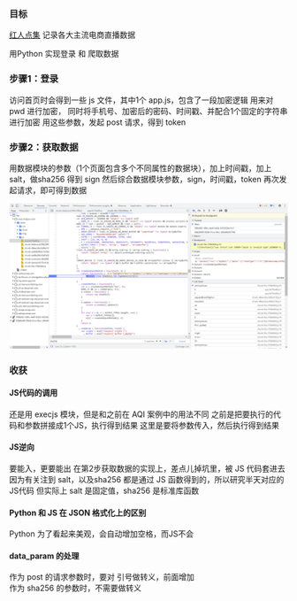 ### 目标
[红人点集](https://www.hrdjyun.com/) 记录各大主流电商直播数据

用Python 实现登录 和 爬取数据

### 步骤1：登录
访问首页时会得到一些 js 文件，其中1个 app.js，包含了一段加密逻辑
用来对 pwd 进行加密，
同时将手机号、加密后的密码、时间戳、并配合1个固定的字符串 进行加密
用这些参数，发起 post 请求，得到 token


### 步骤2：获取数据
用数据模块的参数（1个页面包含多个不同属性的数据块），加上时间戳，加上 salt，做sha256 得到 sign
然后综合数据模块参数，sign，时间戳，token 再次发起请求，即可得到数据


![](Snipaste_2023-03-07_18-35-16.png)

### 收获
#### JS代码的调用
还是用 execjs 模块，但是和之前在 AQI 案例中的用法不同
之前是把要执行的代码和参数拼接成1个JS，执行得到结果
这里是要将参数传入，然后执行得到结果

#### JS逆向
要能入，更要能出
在第2步获取数据的实现上，差点儿掉坑里，被 JS 代码套进去
因为有关注到 salt，以及sha256 都是通过 JS 函数得到的，所以研究半天对应的 JS代码
但实际上 salt 是固定值，sha256 是标准库函数

#### Python 和 JS 在 JSON 格式化上的区别
Python 为了看起来美观，会自动增加空格，而JS不会

#### data_param 的处理
作为 post 的请求参数时，要对 引号做转义，前面增加 \
作为 sha256 的参数时，不需要做转义





